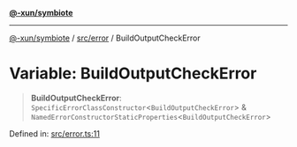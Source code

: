 [**@-xun/symbiote**](../../../README.md)

***

[@-xun/symbiote](../../../README.md) / [src/error](../README.md) / BuildOutputCheckError

# Variable: BuildOutputCheckError

> **BuildOutputCheckError**: `SpecificErrorClassConstructor`\<`BuildOutputCheckError`\> & `NamedErrorConstructorStaticProperties`\<`BuildOutputCheckError`\>

Defined in: [src/error.ts:11](https://github.com/Xunnamius/symbiote/blob/8c20d618d9f5aba2b98dbaa28f75ebe8791b6067/src/error.ts#L11)
